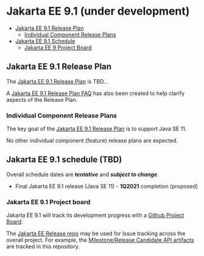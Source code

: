 # Jakarta EE 9.1 (under development)

- [Jakarta EE 9.1 Release Plan](#jakarta-ee-9.1-release-plan)
    - [Individual Component Release Plans](#individual-component-release-plans)
- [Jakarta EE 9.1 Schedule](#jakarta-ee-9.1-schedule)
    - [Jakarta EE 9 Project Board](#jakarta-ee-9.1-project-board)

## Jakarta EE 9.1 Release Plan

The [Jakarta EE 9.1 Release Plan](JakartaEE9.1ReleasePlan) is TBD...  

A [Jakarta EE 9.1 Release Plan FAQ](https://eclipse-ee4j.github.io/jakartaee-platform/jakartaee9/JakartaEE9.1ReleasePlanFAQ) has also been created to help clarify aspects of the Release Plan.

### Individual Component Release Plans

The key goal of the [Jakarta EE 9.1 Release Plan](JakartaEE9.1ReleasePlan) is to support Java SE 11.

No other individual component (feature) release plans are expected.

## Jakarta EE 9.1 schedule (TBD)

Overall schedule dates are ***tentative*** and ***subject to change***.  
    
- Final Jakarta EE 9.1 release (Java SE 11) - **1Q2021** completion (proposed)
    
### Jakarta EE 9.1 Project board

Jakarta EE 9.1 will track its development progress with a [Github Project Board](https://github.com/orgs/eclipse-ee4j/projects/20).

The [Jakarta EE Release repo](https://github.com/eclipse-ee4j/jakartaee-release) may be used for Issue tracking across the overall project.
For example, the [Milestone/Release Candidate API artifacts](https://github.com/eclipse-ee4j/jakartaee-release/issues) are tracked in this repository.
